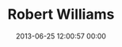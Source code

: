 ---
title: "Robert Williams"
date: 2013-06-25 12:00:57 00:00
permalink: /tarkovsky
twitter: ""
likes: [1979,1980]
id: 2033
gravatar: "http://www.gravatar.com/avatar/8b937d926b5fa6c65c633420e8387237"
---